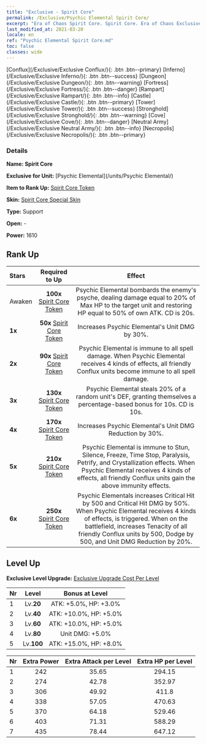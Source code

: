 ```yaml
---
title: "Exclusive - Spirit Core"
permalink: /Exclusive/Psychic Elemental Spirit Core/
excerpt: "Era of Chaos Spirit Core. Spirit Core. Era of Chaos Exclusive Spirit Core. Psychic Elemental Exclusive."
last_modified_at: 2021-03-20
locale: en
ref: "Psychic Elemental Spirit Core.md"
toc: false
classes: wide
---
```

 [Conflux](/Exclusive/Exclusive Conflux/){: .btn .btn--primary} [Inferno](/Exclusive/Exclusive Inferno/){: .btn .btn--success} [Dungeon](/Exclusive/Exclusive Dungeon/){: .btn .btn--warning} [Fortress](/Exclusive/Exclusive Fortress/){: .btn .btn--danger} [Rampart](/Exclusive/Exclusive Rampart/){: .btn .btn--info} [Castle](/Exclusive/Exclusive Castle/){: .btn .btn--primary} [Tower](/Exclusive/Exclusive Tower/){: .btn .btn--success} [Stronghold](/Exclusive/Exclusive Stronghold/){: .btn .btn--warning} [Cove](/Exclusive/Exclusive Cove/){: .btn .btn--danger} [Neutral Army](/Exclusive/Exclusive Neutral Army/){: .btn .btn--info} [Necropolis](/Exclusive/Exclusive Necropolis/){: .btn .btn--primary} 

### Details
 **Name: Spirit Core** 

 **Exclusive for Unit:** [Psychic Elemental](/units/Psychic Elemental/) 

 **Item to Rank Up:** [Spirit Core Token](/Items/con_1000/)

 **Skin:** [Spirit Core Special Skin](/Items/con_668/)

 **Type:** Support

 **Open:** -

 **Power:** 1610

## Rank Up

  |     Stars    |  Required to Up | Effect |
  |:-------------|:---------------:|:---------------:|
  |  Awaken  | **100x** [Spirit Core Token](/Items/con_1000/) | <Demoralize> Psychic Elemental bombards the enemy's psyche, dealing damage equal to 20% of Max HP to the target unit and restoring HP equal to 50% of own ATK. CD is 20s. |
  | **1x** <i class="fas fa-star"/> | **50x** [Spirit Core Token](/Items/con_1000/) | Increases Psychic Elemental's Unit DMG by 30%. |
  | **2x** <i class="fas fa-star"/> | **90x** [Spirit Core Token](/Items/con_1000/) | Psychic Elemental is immune to all spell damage. When Psychic Elemental receives 4 kinds of <Elemental Resonance> effects, all friendly Conflux units become immune to all spell damage. |
  | **3x** <i class="fas fa-star"/> | **130x** [Spirit Core Token](/Items/con_1000/) | <Domination> Psychic Elemental steals 20% of a random unit's DEF, granting themselves a percentage-based bonus for 10s. CD is 10s. |
  | **4x** <i class="fas fa-star"/> | **170x** [Spirit Core Token](/Items/con_1000/) | Increases Psychic Elemental's Unit DMG Reduction by 30%. |
  | **5x** <i class="fas fa-star"/> | **210x** [Spirit Core Token](/Items/con_1000/) | Psychic Elemental is immune to Stun, Silence, Freeze, Time Stop, Paralysis, Petrify, and Crystallization effects. When Psychic Elemental receives 4 kinds of <Elemental Resonance> effects, all friendly Conflux units gain the above immunity effects. |
  | **6x** <i class="fas fa-star"/> | **250x** [Spirit Core Token](/Items/con_1000/) | <Elemental Harmony> Psychic Elementals increases Critical Hit by 500 and Critical Hit DMG by 50%. When Psychic Elemental receives 4 kinds of <Elemental Resonance> effects, <Elemental Harmony> is triggered. When on the battlefield, increases Tenacity of all friendly Conflux units by 500, Dodge by 500, and Unit DMG Reduction by 20%. |


## Level Up
 **Exclusive Level Upgrade:** [Exclusive Upgrade Cost Per Level](/Exclusive/ExclusiveUpgradeCostPerLevel/)

  |  Nr  |   Level  | Bonus at Level |
  |:-----|:--------:|:--------------:|
  | 1 | Lv.**20** | ATK: +5.0%, HP: +3.0% |
  | 2 | Lv.**40** | ATK: +10.0%, HP: +5.0% |
  | 3 | Lv.**60** | ATK: +10.0%, HP: +5.0% |
  | 4 | Lv.**80** | Unit DMG: +5.0% |
  | 5 | Lv.**100** | ATK: +15.0%, HP: +8.0% |


  |  Nr  |  Extra Power | Extra Attack per Level | Extra HP per Level |
  |:-----|:--------:|:--------:|:--------:|
  | 1 | 242 | 35.65 | 294.15 |
  | 2 | 274 | 42.78 | 352.97 |
  | 3 | 306 | 49.92 | 411.8 |
  | 4 | 338 | 57.05 | 470.63 |
  | 5 | 370 | 64.18 | 529.46 |
  | 6 | 403 | 71.31 | 588.29 |
  | 7 | 435 | 78.44 | 647.12 |



